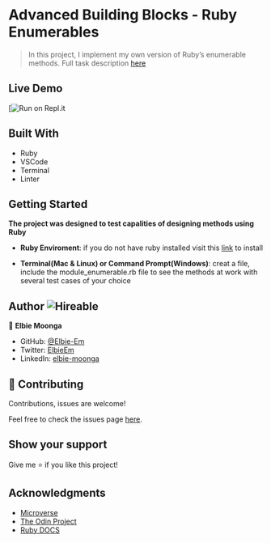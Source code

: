 # Advanced Building Blocks - Ruby Enumerables

> In this project, I implement my own version of Ruby’s enumerable methods.
> Full task description [here](https://www.theodinproject.com/courses/ruby-programming/lessons/advanced-building-blocks)

## Live Demo

[![Run on Repl.it](https://repl.it/@elbieem/Building-Blocks-Enumerables)

## Built With

- Ruby
- VSCode
- Terminal
- Linter

## Getting Started

**The project was designed to test capalities of designing methods using Ruby**
- **Ruby Enviroment**: if you do not have ruby installed visit this [link](https://www.ruby-lang.org/en/documentation/installation/) to install

- **Terminal(Mac & Linux) or Command Prompt(Windows)**: creat a file, include the module_enumerable.rb file to see the methods at work with several test cases of your choice

## Author ![Hireable](https://img.shields.io/badge/HIREABLE-YES-yellowgreen&?style=for-the-badge)

👤 **Elbie Moonga**

- GitHub: [@Elbie-Em](https://github.com/Elbie-em)
- Twitter: [ElbieEm](https://twitter.com/ElbieEm)
- LinkedIn: [elbie-moonga](https://www.linkedin.com/in/elbie-moonga-253bbb12b/)

## 🤝 Contributing

Contributions, issues are welcome!

Feel free to check the issues page [here](https://github.com/Elbie-em/Advanced-Building-Blocks---Enumerables/issues).

## Show your support

Give me ⭐️ if you like this project!

## Acknowledgments

- [Microverse](microverse.org)
- [The Odin Project](https://www.theodinproject.com/courses/ruby-programming/lessons/advanced-building-blocks)
- [Ruby DOCS](https://ruby-doc.org/core-2.6.5/Enumerable.html#method-i-inject)
